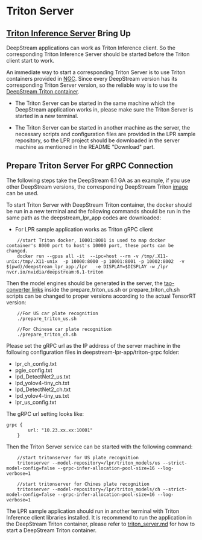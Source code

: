 # Triton Server
## [Triton Inference Server](https://developer.nvidia.com/nvidia-triton-inference-server) Bring Up

DeepStream applications can work as Triton Inference client. So the corresponding Triton Inference Server should be started before the Triton client start to work.

An immediate way to start a corresponding Triton Server is to use Triton containers provided in [NGC](https://catalog.ngc.nvidia.com/orgs/nvidia/containers/tritonserver). Since every DeepStream version has its corresponding Triton Server version, so the reliable way is to use the [DeepStream Triton container](https://catalog.ngc.nvidia.com/orgs/nvidia/containers/deepstream).

* The Triton Server can be started in the same machine which the DeepStream application works in, please make sure the Triton Server is started in a new terminal.

* The Triton Server can be started in another machine as the server, the necessary scripts and configuration files are provided in the LPR sample repository, so the LPR project should be downloaded in the server machine as mentioned in the README "Download" part. 

## Prepare Triton Server For gRPC Connection
The following steps take the DeepStream 6.1 GA as an example, if you use other DeepStream versions, the corresponding DeepStream Triton [image](https://catalog.ngc.nvidia.com/orgs/nvidia/containers/deepstream) can be used.

To start Triton Server with DeepStream Triton container, the docker should be run in a new terminal and the following commands should be run in the same path as the deepstream_lpr_app codes are downloaded:
* For LPR sample application works as Triton gRPC client
```
    //start Triton docker, 10001:8001 is used to map docker container's 8000 port to host's 10000 port, these ports can be changed.
    docker run --gpus all -it  --ipc=host --rm -v /tmp/.X11-unix:/tmp/.X11-unix  -p 10000:8000 -p 10001:8001 -p 10002:8002  -v $(pwd)/deepstream_lpr_app:/lpr   -e DISPLAY=$DISPLAY -w /lpr nvcr.io/nvidia/deepstream:6.1-triton
```

Then the model engines should be generated in the server, the [tao-converter links](https://catalog.ngc.nvidia.com/orgs/nvidia/teams/tao/resources/tao-converter) inside the prepare_triton_us.sh or prepare_triton_ch.sh scripts can be changed to proper versions according to the actual TensorRT version:

```
    //For US car plate recognition
    ./prepare_triton_us.sh

    //For Chinese car plate recognition
    ./prepare_triton_ch.sh
```

Please set the gRPC url as the IP address of the server machine in the following configuration files in deepstream-lpr-app/triton-grpc folder:
* lpr_ch_config.txt
* pgie_config.txt
* lpd_DetectNet2_us.txt
* lpd_yolov4-tiny_ch.txt
* lpd_DetectNet2_ch.txt
* lpd_yolov4-tiny_us.txt
* lpr_us_config.txt

The gRPC url setting looks like:
```
grpc {
        url: "10.23.xx.xx:10001"
    }
```

Then the Triton Server service can be started with the following command:
```
    //start tritonserver for US plate recognition
    tritonserver --model-repository=/lpr/triton_models/us --strict-model-config=false --grpc-infer-allocation-pool-size=16 --log-verbose=1

    //start tritonserver for Chines plate recognition
    tritonserver --model-repository=/lpr/triton_models/ch --strict-model-config=false --grpc-infer-allocation-pool-size=16 --log-verbose=1
```

The LPR sample application should run in another terminal with Triton Inference client libraries installed. It is recommend to run the application in the DeepStream Triton container, please refer to [triton_server.md](https://github.com/NVIDIA-AI-IOT/deepstream_lpr_app/blob/master/triton_server.md) for how to start a DeepStream Triton container.
